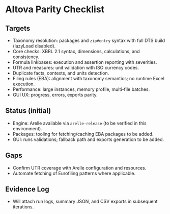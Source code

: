 Altova Parity Checklist
=======================

Targets
-------
- Taxonomy resolution: packages and `zip#entry` syntax with full DTS build (lazyLoad disabled).
- Core checks: XBRL 2.1 syntax, dimensions, calculations, and consistency.
- Formula linkbases: execution and assertion reporting with severities.
- UTR and measures: unit validation with ISO currency codes.
- Duplicate facts, contexts, and units detection.
- Filing rules (EBA): alignment with taxonomy semantics; no runtime Excel execution.
- Performance: large instances, memory profile, multi-file batches.
- GUI UX: progress, errors, exports parity.

Status (initial)
----------------
- Engine: Arelle available via `arelle-release` (to be verified in this environment).
- Packages: tooling for fetching/caching EBA packages to be added.
- GUI: runs validations; fallback path and exports generation to be added.

Gaps
----
- Confirm UTR coverage with Arelle configuration and resources.
- Automate fetching of Eurofiling patterns where applicable.

Evidence Log
------------
- Will attach run logs, summary JSON, and CSV exports in subsequent iterations.

